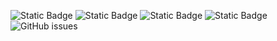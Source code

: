![Static Badge](https://img.shields.io/badge/blacklists-61-000000) ![Static Badge](https://img.shields.io/badge/blacklisted-2943289-cc0000) ![Static Badge](https://img.shields.io/badge/whitelisted-2254-00CC00) ![Static Badge](https://img.shields.io/badge/streaming_blacklist-28107-000000) ![GitHub issues](https://img.shields.io/github/issues/fabriziosalmi/blacklists)
